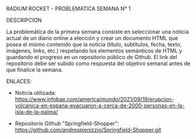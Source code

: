 RADIUM ROCKET - PROBLEMATICA SEMANA N° 1

DESCRIPCION

La problemática de la primera semana consiste en seleccionar una noticia actual de un diario 
online a elección y crear un documento HTML que posea el mismo contenido que la noticia 
(título, subtítulos, fecha, texto, imágenes, links, etc.) respetando los elementos semánticos 
de HTML y guardando el progreso en un repositorio público de Github. El link del repositorio 
debe ser subido como respuesta del objetivo semanal antes de que finalice la semana.

ENLACES:

- Noticia utilizada: 
https://www.infobae.com/america/mundo/2021/09/19/erupcion-volcanica-en-espana-evacuaron-a-cerca-de-2000-personas-en-la-isla-de-la-palma/

- Repositorio Github "Springfield-Shopper": 
https://github.com/andrespienizzio/Springfield-Shopper.git

